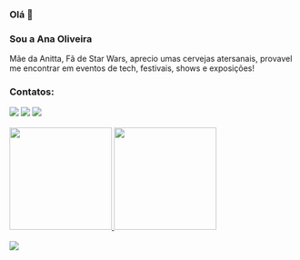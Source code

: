 ### Olá 👋
### Sou a Ana Oliveira
Mãe da Anitta, Fã de Star Wars, aprecio umas cervejas atersanais, provavel me encontrar em eventos de tech, festivais, shows e exposições!


### Contatos:

<div>
<a href="https://instagram.com/ana.oli" target="_blank"><img src="https://img.shields.io/badge/-Instagram-%23E4405F?style=for-the-badge&logo=instagram&logoColor=white" target="_blank"></a>
<a href = "mailto:contato@anaoliveira.developer@gmail.com"><img src="https://img.shields.io/badge/Gmail-D14836?style=for-the-badge&logo=gmail&logoColor=white" target="_blank"></a>
<a href="https://www.linkedin.com/in/anaoliveira-dev" target="_blank"><img src="https://img.shields.io/badge/-LinkedIn-%230077B5?style=for-the-badge&logo=linkedin&logoColor=white" target="_blank"></a>   
</div>
<br>
<div>
<a href="https://github.com/oliveira-ana">
<img height="180em" src="https://github-readme-stats.vercel.app/api/top-langs/?username=oliveira-ana&layout=compact&langs_count=7&theme=dracula"/>
<img height="180em" src="https://github-readme-stats.vercel.app/api?username=oliveira-ana&show_icons=true&theme=dracula&include_all_commits=true&count_private=true"/>
</div>
<br>
<img src="https://github.com/oliveira-ana/oliveira-ana/blob/output/github-contribution-grid-snake.svg">
<!--
**oliveira-ana/oliveira-ana** is a ✨ _special_ ✨ repository because its `README.md` (this file) appears on your GitHub profile.

Here are some ideas to get you started:

- 🔭 I’m currently working on ...
- 🌱 I’m currently learning ...
- 👯 I’m looking to collaborate on ...
- 🤔 I’m looking for help with ...
- 💬 Ask me about ...
- 📫 How to reach me: ...
- 😄 Pronouns: ...
- ⚡ Fun fact: ...
-->
